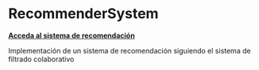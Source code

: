# RecommenderSystem

**[Acceda al sistema de recomendación](https://alu0101216126.github.io/RecommenderSystem/)**

Implementación de un sistema de recomendación siguiendo el sistema de filtrado colaborativo

